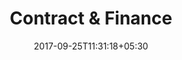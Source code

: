 ---
title: "Contract & Finance"
date: 2017-09-25T11:31:18+05:30
layout: contract-qc-published-review
property: "Hotel Eden"
status: "Active (Pending Review)"

hashistory: false

qcstatus:
 publishedreview: true
---